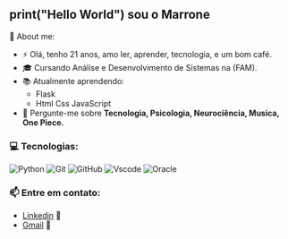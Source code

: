 <h2>print("Hello World") sou o Marrone </h2>

🧐 About me:
- ⚡ Olá, tenho 21 anos, amo ler, aprender, tecnologia, e um bom café.
- 🎓 Cursando Análise e Desenvolvimento de Sistemas na (FAM).
- 📚 Atualmente aprendendo:
     - Flask 
     - Html Css JavaScript 
- 💬 Pergunte-me sobre <b>Tecnologia, Psicologia, Neurociência, Musica, One Piece.</b>



<h3>💻 Tecnologias:</h3>

![Python](https://img.shields.io/badge/Python-FFD43B?style=for-the-badge&logo=python&logoColor=blue)
![Git](https://img.shields.io/badge/GIT-E44C30?style=for-the-badge&logo=git&logoColor=white)
![GitHub](https://img.shields.io/badge/GitHub-100000?style=for-the-badge&logo=github&logoColor=white)
![Vscode](https://img.shields.io/badge/VSCode-0078D4?style=for-the-badge&logo=visual%20studio%20code&logoColor=white)
![Oracle](https://img.shields.io/badge/Oracle-F80000?style=for-the-badge&logo=oracle&logoColor=black)

<h3>📫 Entre em contato:</h3>

 -  [Linkedin](https://www.linkedin.com/in/marrone-barbosa-de-almeida-7a9a80242/) 💼
 -  [Gmail](marronealmeidabr@gmail.com) 💌
  

